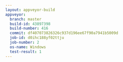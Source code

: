 ```yaml
---
layout: appveyor-build
appveyor:
  branch: master
  build-id: 43897398
  build-number: 416
  commit: df407073826326c937d196ee67f90a7941b5009d
  job-id: d0ihc188yf02ttju
  job-number: 2
  os-name: Windows
  test-result: 1
---
```

